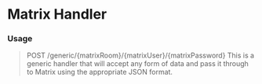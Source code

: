 # Matrix Handler

### Usage
> POST /generic/{matrixRoom}/{matrixUser}/{matrixPassword}
This is a generic handler that will accept any form of data and pass it through to Matrix using the appropriate JSON format.
